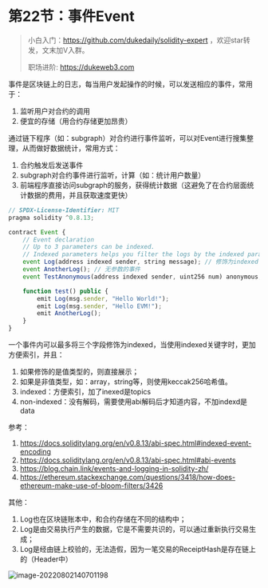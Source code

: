 # 第22节：事件Event

> 小白入门：https://github.com/dukedaily/solidity-expert ，欢迎star转发，文末加V入群。
>
> 职场进阶: https://dukeweb3.com

事件是区块链上的日志，每当用户发起操作的时候，可以发送相应的事件，常用于：

1. 监听用户对合约的调用
2. 便宜的存储（用合约存储更加昂贵）

通过链下程序（如：subgraph）对合约进行事件监听，可以对Event进行搜集整理，从而做好数据统计，常用方式：

1. 合约触发后发送事件
2. subgraph对合约事件进行监听，计算（如：统计用户数量）
3. 前端程序直接访问subgraph的服务，获得统计数据（这避免了在合约层面统计数据的费用，并且获取速度更快）

```js
// SPDX-License-Identifier: MIT
pragma solidity ^0.8.13;

contract Event {
    // Event declaration
    // Up to 3 parameters can be indexed.
    // Indexed parameters helps you filter the logs by the indexed parameter
    event Log(address indexed sender, string message); // 修饰为indexed
    event AnotherLog(); // 无参数的事件
  	event TestAnonymous(address indexed sender, uint256 num) anonymous; // 匿名事件

    function test() public {
        emit Log(msg.sender, "Hello World!");
        emit Log(msg.sender, "Hello EVM!");
        emit AnotherLog();
    }
}
```

一个事件内可以最多将三个字段修饰为indexed，当使用indexed关键字时，更加方便索引，并且：

1. 如果修饰的是值类型的，则直接展示；
2. 如果是非值类型，如：array，string等，则使用keccak256哈希值。
3. indexed：方便索引，加了inexed是topics
4. non-indexed：没有解码，需要使用abi解码后才知道内容，不加indexd是data



参考：

1. https://docs.soliditylang.org/en/v0.8.13/abi-spec.html#indexed-event-encoding
2. https://docs.soliditylang.org/en/v0.8.13/abi-spec.html#abi-events
3. https://blog.chain.link/events-and-logging-in-solidity-zh/
4. https://ethereum.stackexchange.com/questions/3418/how-does-ethereum-make-use-of-bloom-filters/3426



其他：

1. Log也在区块链账本中，和合约存储在不同的结构中；
2. Log是由交易执行产生的数据，它是不需要共识的，可以通过重新执行交易生成；
3. Log是经由链上校验的，无法造假，因为一笔交易的ReceiptHash是存在链上的（Header中）

![image-20220802140701198](https://duke-typora.s3.ap-southeast-1.amazonaws.com/uPic/image-20220802140701198.png)
